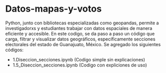 # Datos-mapas-y-votos
Python, junto con bibliotecas especializadas como geopandas, permite a investigadorxs y estudiantes trabajar con datos espaciales de manera eficiente y accesible. En este codigo, se da paso a paso un código que carga, filtrar y visualizar datos geográficos, específicamente secciones electorales del estado de Guanajuato, México.
Se agregado los siguientes códigos:
- 1.Diseccion_secciones.ipynb (Codigo simple sin explicaciones)
- 1.5_Diseccion_secciones.ipynb (Codigo con expliciones de uso)

